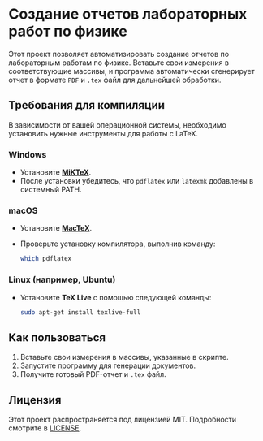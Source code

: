# Создание отчетов лабораторных работ по физике

Этот проект позволяет автоматизировать создание отчетов по лабораторным работам по физике. Вставьте свои измерения в соответствующие массивы, и программа автоматически сгенерирует отчет в формате `PDF` и `.tex` файл для дальнейшей обработки. 

## Требования для компиляции

В зависимости от вашей операционной системы, необходимо установить нужные инструменты для работы с LaTeX.

### Windows
- Установите [**MiKTeX**](https://miktex.org/download).
- После установки убедитесь, что `pdflatex` или `latexmk` добавлены в системный PATH.

### macOS
- Установите [**MacTeX**](https://www.tug.org/mactex/).
- Проверьте установку компилятора, выполнив команду:

    ```bash
    which pdflatex
    ```

### Linux (например, Ubuntu)
- Установите **TeX Live** с помощью следующей команды:

    ```bash
    sudo apt-get install texlive-full
    ```

## Как пользоваться
1. Вставьте свои измерения в массивы, указанные в скрипте.
2. Запустите программу для генерации документов.
3. Получите готовый PDF-отчет и `.tex` файл.

## Лицензия
Этот проект распространяется под лицензией MIT. Подробности смотрите в [LICENSE](https://mit-license.org/).
